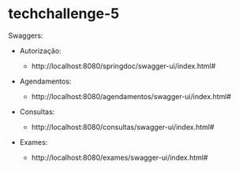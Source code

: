 # techchallenge-5


Swaggers:

* Autorização:

  - http://localhost:8080/springdoc/swagger-ui/index.html#

* Agendamentos:

  - http://localhost:8080/agendamentos/swagger-ui/index.html#

* Consultas:

  - http://localhost:8080/consultas/swagger-ui/index.html#

* Exames:

  - http://localhost:8080/exames/swagger-ui/index.html#